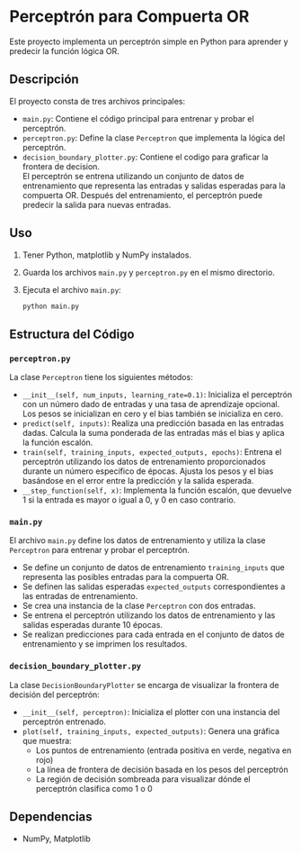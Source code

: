 # Perceptrón para Compuerta OR

Este proyecto implementa un perceptrón simple en Python para aprender y predecir la función lógica OR.

## Descripción

El proyecto consta de tres archivos principales:

*   `main.py`: Contiene el código principal para entrenar y probar el perceptrón.
*   `perceptron.py`: Define la clase `Perceptron` que implementa la lógica del perceptrón.
*   `decision_boundary_plotter.py`: Contiene el codigo para graficar la frontera de decision.    
El perceptrón se entrena utilizando un conjunto de datos de entrenamiento que representa las entradas y salidas esperadas para la compuerta OR. Después del entrenamiento, el perceptrón puede predecir la salida para nuevas entradas.

## Uso

1.  Tener Python, matplotlib y NumPy instalados.
2.  Guarda los archivos `main.py` y `perceptron.py` en el mismo directorio.
3.  Ejecuta el archivo `main.py`:

    ```bash
    python main.py
    ```

## Estructura del Código

### `perceptron.py`

La clase `Perceptron` tiene los siguientes métodos:

*   `__init__(self, num_inputs, learning_rate=0.1)`: Inicializa el perceptrón con un número dado de entradas y una tasa de aprendizaje opcional. Los pesos se inicializan en cero y el bias también se inicializa en cero.
*   `predict(self, inputs)`: Realiza una predicción basada en las entradas dadas. Calcula la suma ponderada de las entradas más el bias y aplica la función escalón.
*   `train(self, training_inputs, expected_outputs, epochs)`: Entrena el perceptrón utilizando los datos de entrenamiento proporcionados durante un número específico de épocas. Ajusta los pesos y el bias basándose en el error entre la predicción y la salida esperada.
*   `__step_function(self, x)`: Implementa la función escalón, que devuelve 1 si la entrada es mayor o igual a 0, y 0 en caso contrario.

### `main.py`

El archivo `main.py` define los datos de entrenamiento y utiliza la clase `Perceptron` para entrenar y probar el perceptrón.

*   Se define un conjunto de datos de entrenamiento `training_inputs` que representa las posibles entradas para la compuerta OR.
*   Se definen las salidas esperadas `expected_outputs` correspondientes a las entradas de entrenamiento.
*   Se crea una instancia de la clase `Perceptron` con dos entradas.
*   Se entrena el perceptrón utilizando los datos de entrenamiento y las salidas esperadas durante 10 épocas.
*   Se realizan predicciones para cada entrada en el conjunto de datos de entrenamiento y se imprimen los resultados.

### `decision_boundary_plotter.py`

La clase `DecisionBoundaryPlotter` se encarga de visualizar la frontera de decisión del perceptrón:

* `__init__(self, perceptron)`: Inicializa el plotter con una instancia del perceptrón entrenado.
* `plot(self, training_inputs, expected_outputs)`: Genera una gráfica que muestra:
    - Los puntos de entrenamiento (entrada positiva en verde, negativa en rojo)
    - La línea de frontera de decisión basada en los pesos del perceptrón
    - La región de decisión sombreada para visualizar dónde el perceptrón clasifica como 1 o 0

## Dependencias

*   NumPy, Matplotlib